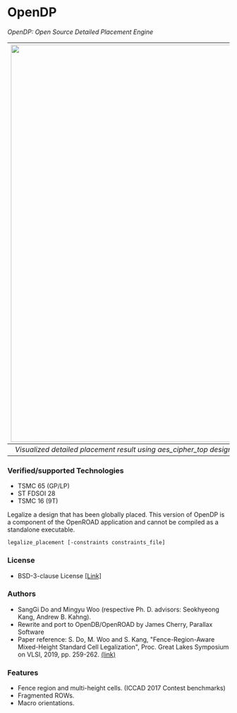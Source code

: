 # OpenDP
*OpenDP: Open Source Detailed Placement Engine*

| <img src="/doc/image/OpenDP_sample.jpg" width=900px> | 
|:--:| 
| *Visualized detailed placement result using aes_cipher_top design with innovus initial placement; OpenDP_sample.jpg* |

### Verified/supported Technologies
* TSMC 65 (GP/LP)
* ST FDSOI 28
* TSMC 16 (9T)

Legalize a design that has been globally placed.
This version of OpenDP is a component of the OpenROAD application and
cannot be compiled as a standalone executable.

```
legalize_placement [-constraints constraints_file]
```

### License
* BSD-3-clause License [[Link]](LICENSE)

### Authors
- SangGi Do and Mingyu Woo (respective Ph. D. advisors: Seokhyeong Kang, Andrew B. Kahng).
- Rewrite and port to OpenDB/OpenROAD by James Cherry, Parallax Software
- Paper reference: S. Do, M. Woo and S. Kang, "Fence-Region-Aware Mixed-Height Standard Cell Legalization", Proc. Great Lakes Symposium on VLSI, 2019, pp. 259-262. [(link)](https://dl.acm.org/citation.cfm?id=3318012)

### Features
- Fence region and multi-height cells. (ICCAD 2017 Contest benchmarks)
- Fragmented ROWs.
- Macro orientations.
